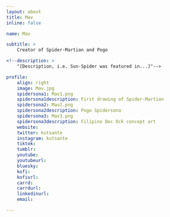 ```yaml
---
layout: about
title: Mav
inline: false

name: Mav

subtitle: >
    Creator of Spider-Martian and Pogo

<!--description: >
    "[Description, i.e. Sun-Spider was featured in...]"-->

profile: 
    align: right
    image: Mav.jpg
    spidersona1: Mav1.png
    spidersona1description: First drawing of Spider-Martian
    spidersona2: Mav2.png
    spidersona2description: Pogo Spidersona
    spidersona3: Mav3.png
    spidersona3description: Filipino Doc Ock concept art
    website:
    twitter: kutsante
    instagram: kutsante
    tiktok:
    tumblr:
    youtube:
    youtubeurl:
    bluesky:
    kofi:
    kofiurl:
    carrd:
    carrdurl:
    linkedinurl:
    email:

---
```


<!-- longer bio here -->
